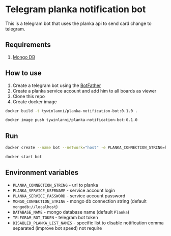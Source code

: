 # Telegram planka notification bot

This is a telegram bot that uses the planka api to send card change to telegram.

## Requirements

1. [Mongo DB](https://www.mongodb.com/) 

## How to use

1. Create a telegram bot using the [BotFather](https://t.me/botfather)
2. Create a planka service account and add him to all boards as viewer 
3. Clone this repo
4. Create docker image
```bash
docker build -t tywinlanni/planka-notification-bot:0.1.0 .
```

```bash
docker image push tywinlanni/planka-notification-bot:0.1.0
```

## Run

```bash
docker create --name bot --network="host" -e PLANKA_CONNECTION_STRING=http://0.0.0.0:3000 -e PLANKA_SERVICE_USERNAME=xxx@gmail.com -e PLANKA_SERVICE_PASSWORD=12345678 -e TELEGRAM_BOT_TOKEN=xxxxxx planka-notification-bot
```

```bash
docker start bot
```

## Environment variables

- `PLANKA_CONNECTION_STRING` - url to planka
- `PLANKA_SERVICE_USERNAME` - service account login
- `PLANKA_SERVICE_PASSWORD` - service account password
- `MONGO_CONNECTION_STRING` - mongo db connection string (default `mongodb://localhost`)
- `DATABASE_NAME` - mongo database name (default `Planka`)
- `TELEGRAM_BOT_TOKEN` - telegram bot token
- `DISABLED_PLANKA_LIST_NAMES` - specific list to disable notification comma separated (improve bot speed) not require
